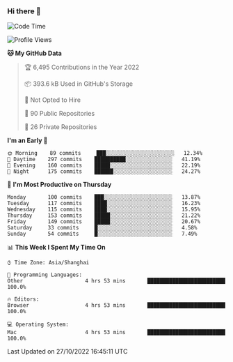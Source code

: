 ### Hi there 👋

<!--
**qbosen/qbosen** is a ✨ _special_ ✨ repository because its `README.md` (this file) appears on your GitHub profile.

Here are some ideas to get you started:

- 🔭 I’m currently working on ...
- 🌱 I’m currently learning ...
- 👯 I’m looking to collaborate on ...
- 🤔 I’m looking for help with ...
- 💬 Ask me about ...
- 📫 How to reach me: ...
- 😄 Pronouns: ...
- ⚡ Fun fact: ...
-->

<!--START_SECTION:waka-->
![Code Time](http://img.shields.io/badge/Code%20Time-1%2C057%20hrs%2039%20mins-blue)

![Profile Views](http://img.shields.io/badge/Profile%20Views-6-blue)

**🐱 My GitHub Data** 

> 🏆 6,495 Contributions in the Year 2022
 > 
> 📦 393.6 kB Used in GitHub's Storage 
 > 
> 🚫 Not Opted to Hire
 > 
> 📜 90 Public Repositories 
 > 
> 🔑 26 Private Repositories  
 > 
**I'm an Early 🐤** 

```text
🌞 Morning    89 commits     ███░░░░░░░░░░░░░░░░░░░░░░   12.34% 
🌆 Daytime    297 commits    ██████████░░░░░░░░░░░░░░░   41.19% 
🌃 Evening    160 commits    █████░░░░░░░░░░░░░░░░░░░░   22.19% 
🌙 Night      175 commits    ██████░░░░░░░░░░░░░░░░░░░   24.27%

```
📅 **I'm Most Productive on Thursday** 

```text
Monday       100 commits    ███░░░░░░░░░░░░░░░░░░░░░░   13.87% 
Tuesday      117 commits    ████░░░░░░░░░░░░░░░░░░░░░   16.23% 
Wednesday    115 commits    ████░░░░░░░░░░░░░░░░░░░░░   15.95% 
Thursday     153 commits    █████░░░░░░░░░░░░░░░░░░░░   21.22% 
Friday       149 commits    █████░░░░░░░░░░░░░░░░░░░░   20.67% 
Saturday     33 commits     █░░░░░░░░░░░░░░░░░░░░░░░░   4.58% 
Sunday       54 commits     █░░░░░░░░░░░░░░░░░░░░░░░░   7.49%

```


📊 **This Week I Spent My Time On** 

```text
⌚︎ Time Zone: Asia/Shanghai

💬 Programming Languages: 
Other                    4 hrs 53 mins       █████████████████████████   100.0%

🔥 Editors: 
Browser                  4 hrs 53 mins       █████████████████████████   100.0%

💻 Operating System: 
Mac                      4 hrs 53 mins       █████████████████████████   100.0%

```


 Last Updated on 27/10/2022 16:45:11 UTC
<!--END_SECTION:waka-->
